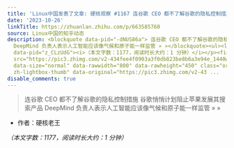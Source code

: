 ```yaml
---
title: 'Linux中国发表了文章: 硬核观察 #1167 连谷歌 CEO 都不了解谷歌的隐私控制措施'
date: '2023-10-26'
linkTitle: https://zhuanlan.zhihu.com/p/663585760
source: Linux中国的知乎动态
description: <blockquote data-pid="-dNUS86a"> 连谷歌 CEO 都不了解谷歌的隐私控制措施 谷歌悄悄计划阻止苹果发展其搜索产品
  DeepMind 负责人表示人工智能应该像气候和原子能一样监管 » »</blockquote><ul><li data-pid="K4NnEZaF">作者：硬核老王</li></ul><p
  data-pid="z_CLzUdG"><i>（本文字数：1177，阅读时长大约：1 分钟）</i></p><figure data-size="normal"><img
  src="https://pic3.zhimg.com/v2-434fee4f0903a3f0db823be8b6a3e94e_1440w.jpg" data-caption=""
  data-size="normal" data-rawwidth="800" data-rawheight="450" class="origin_image
  zh-lightbox-thumb" data-original="https://pic3.zhimg.com/v2-43 ...
disable_comments: true
---
```

<blockquote data-pid="-dNUS86a"> 连谷歌 CEO 都不了解谷歌的隐私控制措施 谷歌悄悄计划阻止苹果发展其搜索产品 DeepMind 负责人表示人工智能应该像气候和原子能一样监管 » »</blockquote><ul><li data-pid="K4NnEZaF">作者：硬核老王</li></ul><p data-pid="z_CLzUdG"><i>（本文字数：1177，阅读时长大约：1 分钟）</i></p><figure data-size="normal"><img src="https://pic3.zhimg.com/v2-434fee4f0903a3f0db823be8b6a3e94e_1440w.jpg" data-caption="" data-size="normal" data-rawwidth="800" data-rawheight="450" class="origin_image zh-lightbox-thumb" data-original="https://pic3.zhimg.com/v2-43 ...